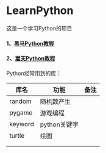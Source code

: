 # LearnPython
这是一个学习Python的项目

#### 1、[黑马Python教程](./1黑马Python教程/README.md)


#### 2、[嵩天Python教程](./2嵩天Python教程/README.md)

Python经常用到的库：

| 库名    | 功能         | 备注 |
| ------- | ------------ | ---- |
| random  | 随机数产生   |      |
| pygame  | 游戏编程     |      |
| keyword | python关键字 |      |
| turtle | 绘图 |      |
|         |             |      |
|         |             |      |

